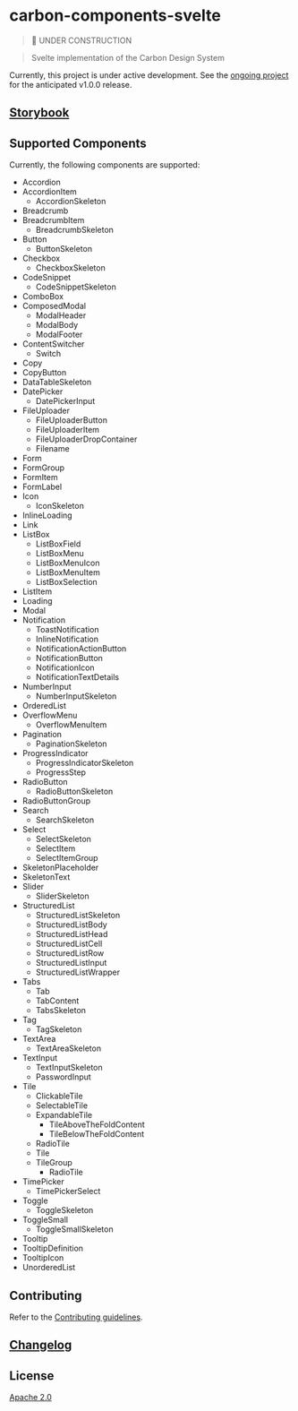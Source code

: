 # carbon-components-svelte

> 🚧 UNDER CONSTRUCTION

> Svelte implementation of the Carbon Design System

Currently, this project is under active development. See the [ongoing project](https://github.com/IBM/carbon-components-svelte/projects/1) for the anticipated v1.0.0 release.

## [Storybook](https://ibm.github.io/carbon-components-svelte)

## Supported Components

Currently, the following components are supported:

- Accordion
- AccordionItem
  - AccordionSkeleton
- Breadcrumb
- BreadcrumbItem
  - BreadcrumbSkeleton
- Button
  - ButtonSkeleton
- Checkbox
  - CheckboxSkeleton
- CodeSnippet
  - CodeSnippetSkeleton
- ComboBox
- ComposedModal
  - ModalHeader
  - ModalBody
  - ModalFooter
- ContentSwitcher
  - Switch
- Copy
- CopyButton
- DataTableSkeleton
- DatePicker
  - DatePickerInput
- FileUploader
  - FileUploaderButton
  - FileUploaderItem
  - FileUploaderDropContainer
  - Filename
- Form
- FormGroup
- FormItem
- FormLabel
- Icon
  - IconSkeleton
- InlineLoading
- Link
- ListBox
  - ListBoxField
  - ListBoxMenu
  - ListBoxMenuIcon
  - ListBoxMenuItem
  - ListBoxSelection
- ListItem
- Loading
- Modal
- Notification
  - ToastNotification
  - InlineNotification
  - NotificationActionButton
  - NotificationButton
  - NotificationIcon
  - NotificationTextDetails
- NumberInput
  - NumberInputSkeleton
- OrderedList
- OverflowMenu
  - OverflowMenuItem
- Pagination
  - PaginationSkeleton
- ProgressIndicator
  - ProgressIndicatorSkeleton
  - ProgressStep
- RadioButton
  - RadioButtonSkeleton
- RadioButtonGroup
- Search
  - SearchSkeleton
- Select
  - SelectSkeleton
  - SelectItem
  - SelectItemGroup
- SkeletonPlaceholder
- SkeletonText
- Slider
  - SliderSkeleton
- StructuredList
  - StructuredListSkeleton
  - StructuredListBody
  - StructuredListHead
  - StructuredListCell
  - StructuredListRow
  - StructuredListInput
  - StructuredListWrapper
- Tabs
  - Tab
  - TabContent
  - TabsSkeleton
- Tag
  - TagSkeleton
- TextArea
  - TextAreaSkeleton
- TextInput
  - TextInputSkeleton
  - PasswordInput
- Tile
  - ClickableTile
  - SelectableTile
  - ExpandableTile
    - TileAboveTheFoldContent
    - TileBelowTheFoldContent
  - RadioTile
  - Tile
  - TileGroup
    - RadioTile
- TimePicker
  - TimePickerSelect
- Toggle
  - ToggleSkeleton
- ToggleSmall
  - ToggleSmallSkeleton
- Tooltip
- TooltipDefinition
- TooltipIcon
- UnorderedList

## Contributing

Refer to the [Contributing guidelines](CONTRIBUTING.md).

## [Changelog](CHANGELOG.md)

## License

[Apache 2.0](LICENSE)
